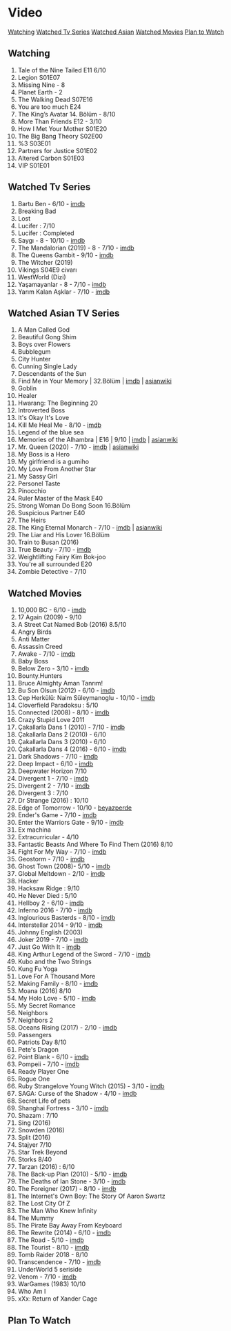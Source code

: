 # Video
[Watching](#watching)
[Watched Tv Series](#watched-tv-series)
[Watched Asian](#watched-asian-tv-series)
[Watched Movies](#watched-movies)
[Plan to Watch](#plan-to-watch)

## Watching
1. Tale of the Nine Tailed E11 6/10
1. Legion S01E07
1. Missing Nine - 8
1. Planet Earth - 2
1. The Walking Dead S07E16
1. You are too much E24
1. The King’s Avatar 14. Bölüm - 8/10
1. More Than Friends E12 - 3/10
1. How I Met Your Mother S01E20
1. The Big Bang Theory S02E00
1. %3 S03E01
1. Partners for Justice S01E02
1. Altered Carbon S01E03
1. VIP S01E01

## Watched Tv Series
1. Bartu Ben - 6/10 - [imdb](https://www.imdb.com/title/tt9111010/)
1. Breaking Bad
1. Lost
1. Lucifer : 7/10
1. Lucifer : Completed
1. Saygı - 8 - 10/10 - [imdb](https://www.imdb.com/title/tt11450050/)
1. The Mandalorian (2019) - 8 - 7/10 - [imdb](https://www.imdb.com/title/tt8111088/)
1. The Queens Gambit - 9/10 - [imdb](https://www.imdb.com/title/tt10048342/)
1. The Witcher (2019)
1. Vikings S04E9 civarı
1. WestWorld (Dizi)
1. Yaşamayanlar - 8 - 7/10 - [imdb](https://www.imdb.com/title/tt8063174/)
1. Yarım Kalan Aşklar - 7/10 - [imdb](https://www.imdb.com/title/tt12466076/)

## Watched Asian TV Series
1. A Man Called God
1. Beautiful Gong Shim
1. Boys over Flowers
1. Bubblegum
1. City Hunter
1. Cunning Single Lady
1. Descendants of the Sun
1. Find Me in Your Memory | 32.Bölüm | [imdb](https://www.imdb.com/title/tt11885790/) | [asianwiki](http://asianwiki.com/Find_Me_in_Your_Memory)
1. Goblin
1. Healer
1. Hwarang: The Beginning 20
1. Introverted Boss
1. It's Okay It's Love
1. Kill Me Heal Me - 8/10 - [imdb](https://www.imdb.com/title/tt4339192/)
1. Legend of the blue sea
1. Memories of the Alhambra | E16 | 9/10 | [imdb](https://www.imdb.com/title/tt8236556/) | [asianwiki](http://asianwiki.com/Memories_of_the_Alhambra)
1. Mr. Queen (2020) - 7/10 - [imdb](https://www.imdb.com/title/tt13400006/) | [asianwiki](https://asianwiki.com/Mr._Queen)
1. My Boss is a Hero
1. My girlfriend is a gumiho
1. My Love From Another Star
1. My Sassy Girl
1. Personel Taste
1. Pinocchio
1. Ruler Master of the Mask E40
1. Strong Woman Do Bong Soon 16.Bölüm
1. Suspicious Partner E40
1. The Heirs
1. The King Eternal Monarch - 7/10 - [imdb](https://www.imdb.com/title/tt11228748/) | [asianwiki](http://asianwiki.com/The_King:_Eternal_Monarch)
1. The Liar and His Lover 16.Bölüm
1. Train to Busan (2016)
1. True Beauty - 7/10 - [imdb](https://www.imdb.com/title/tt13274038/)
1. Weightlifting Fairy Kim Bok-joo
1. You're all surrounded E20
1. Zombie Detective - 7/10

## Watched Movies
1. 10,000 BC - 6/10 - [imdb](https://www.imdb.com/title/tt0443649/)
1. 17 Again (2009) - 9/10
1. A Street Cat Named Bob (2016)	8.5/10
1. Angry Birds
1. Anti Matter
1. Assassin Creed
1. Awake - 7/10 - [imdb](https://www.imdb.com/title/tt7584702/)
1. Baby Boss
1. Below Zero - 3/10 - [imdb](https://www.imdb.com/title/tt9845564/)
1. Bounty.Hunters
1. Bruce Almighty Aman Tanrım!
1. Bu Son Olsun (2012) - 6/10 - [imdb](https://www.imdb.com/title/tt2145623/)
1. Cep Herkülü: Naim Süleymanoglu - 10/10 - [imdb](https://www.imdb.com/title/tt9500372/)
1. Cloverfield Paradoksu : 5/10
1. Connected (2008) - 8/10 - [imdb](https://www.imdb.com/title/tt1156506/)
1. Crazy Stupid Love 2011
1. Çakallarla Dans 1 (2010) - 7/10 - [imdb](https://www.imdb.com/title/tt1783423/)
1. Çakallarla Dans 2 (2010) - 6/10
1. Çakallarla Dans 3 (2010) - 6/10
1. Çakallarla Dans 4 (2016) - 6/10 - [imdb](https://www.youtube.com/watch?v=dkhcNoMNHA0)
1. Dark Shadows - 7/10 - [imdb](https://www.imdb.com/title/tt1077368/)
1. Deep Impact - 6/10 - [imdb](https://m.imdb.com/title/tt0120647/)
1. Deepwater Horizon 7/10
1. Divergent 1 - 7/10 - [imdb](https://www.imdb.com/title/tt1840309/?ref_=ttls_li_i)
1. Divergent 2 - 7/10 - [imdb](https://www.imdb.com/title/tt2908446/?ref_=ttls_li_i)
1. Divergent 3 : 7/10
1. Dr Strange (2016) : 10/10
1. Edge of Tomorrow - 10/10 - [beyazperde](http://www.beyazperde.com/filmler/film-185030/)
1. Ender's Game - 7/10 - [imdb](https://www.imdb.com/title/tt1731141/)
1. Enter the Warriors Gate - 9/10 - [imdb](https://www.imdb.com/title/tt4652532/)
1. Ex machina
1. Extracurricular - 4/10
1. Fantastic Beasts And Where To Find Them (2016)	8/10
1. Fight For My Way - 7/10 - [imdb](https://www.imdb.com/title/tt6824234/)
1. Geostorm - 7/10 - [imdb](http://www.beyazperde.com/filmler/film-228321/)
1. Ghost Town (2008)- 5/10 - [imdb](https://www.imdb.com/title/tt0995039/)
1. Global Meltdown - 2/10 - [imdb](https://www.imdb.com/title/tt7108074/)
1. Hacker
1. Hacksaw Ridge : 9/10
1. He Never Died : 5/10
1. Hellboy 2 - 6/10 - [imdb](https://www.imdb.com/title/tt0411477/)
1. Inferno 2016 - 7/10 - [imdb](https://www.imdb.com/title/tt3062096/)
1. Inglourious Basterds - 8/10 - [imdb](https://m.imdb.com/title/tt0361748/)
1. Interstellar 2014 - 9/10 - [imdb](https://www.imdb.com/title/tt0816692/)
1. Johnny English (2003)
1. Joker 2019 - 7/10 - [imdb](https://www.imdb.com/title/tt7286456/)
1. Just Go With It - [imdb](https://m.imdb.com/title/tt1564367/)
1. King Arthur Legend of the Sword - 7/10 - [imdb](https://www.imdb.com/title/tt1972591/)
1. Kubo and the Two Strings
1. Kung Fu Yoga
1. Love For A Thousand More
1. Making Family - 8/10 - [imdb](https://www.imdb.com/title/tt6389310/)
1. Moana (2016)	8/10
1. My Holo Love - 5/10 - [imdb](https://www.imdb.com/title/tt11058644/)
1. My Secret Romance
1. Neighbors
1. Neighbors 2
1. Oceans Rising (2017) - 2/10 - [imdb](https://www.imdb.com/title/tt6215044/)
1. Passengers
1. Patriots Day 8/10
1. Pete's Dragon
1. Point Blank - 6/10 - [imdb](https://www.imdb.com/title/tt02499472/)
1. Pompeii - 7/10 - [imdb](https://www.imdb.com/title/tt1921064/)
1. Ready Player One
1. Rogue One 
1. Ruby Strangelove Young Witch (2015) - 3/10 - [imdb](https://www.imdb.com/title/tt3813920/)
1. SAGA: Curse of the Shadow - 4/10 - [imdb](https://www.imdb.com/title/tt2250234/)
1. Secret Life of pets
1. Shanghai Fortress - 3/10 - [imdb](https://www.imdb.com/title/tt6628322/)
1. Shazam : 7/10
1. Sing (2016)
1. Snowden (2016)
1. Split (2016)
1. Stajyer 7/10
1. Star Trek Beyond
1. Storks 8/40
1. Tarzan (2016) : 6/10
1. The Back-up Plan (2010) - 5/10 - [imdb](https://www.imdb.com/title/tt1212436/)
1. The Deaths of Ian Stone - 3/10 - [imdb](https://www.imdb.com/title/tt0810823/)
1. The Foreigner (2017) - 8/10 - [imdb](https://www.imdb.com/title/tt1615160/)
1. The Internet's Own Boy: The Story Of Aaron Swartz
1. The Lost City Of Z
1. The Man Who Knew Infinity
1. The Mummy
1. The Pirate Bay Away From Keyboard
1. The Rewrite (2014) - 6/10 - [imdb](https://www.imdb.com/title/tt2509850/)
1. The Road - 5/10 - [imdb](https://www.imdb.com/title/tt0898367/)
1. The Tourist - 8/10 - [imdb](https://www.imdb.com/title/tt1243957/)
1. Tomb Raider 2018 - 8/10
1. Transcendence - 7/10 - [imdb](https://www.imdb.com/title/tt2209764/)
1. UnderWorld 5 seriside
1. Venom - 7/10 - [imdb](https://www.imdb.com/title/tt1270797/)
1. WarGames (1983) 10/10
1. Who Am I
1. xXx: Return of Xander Cage

## Plan To Watch
